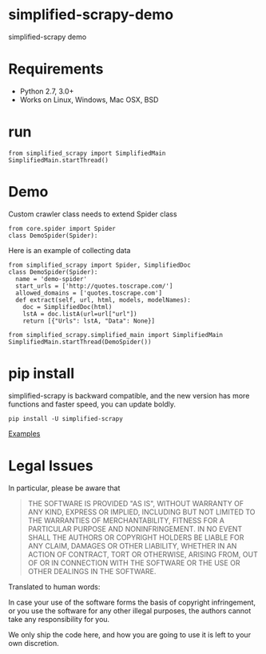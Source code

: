 # simplified-scrapy-demo
simplified-scrapy demo
# Requirements
+ Python 2.7, 3.0+
+ Works on Linux, Windows, Mac OSX, BSD
# run  
```
from simplified_scrapy import SimplifiedMain
SimplifiedMain.startThread()
```
# Demo
Custom crawler class needs to extend Spider class
```
from core.spider import Spider 
class DemoSpider(Spider):
```
Here is an example of collecting data
```
from simplified_scrapy import Spider, SimplifiedDoc
class DemoSpider(Spider):
  name = 'demo-spider'
  start_urls = ['http://quotes.toscrape.com/']
  allowed_domains = ['quotes.toscrape.com']
  def extract(self, url, html, models, modelNames):
    doc = SimplifiedDoc(html)
    lstA = doc.listA(url=url["url"])
    return [{"Urls": lstA, "Data": None}]

from simplified_scrapy.simplified_main import SimplifiedMain
SimplifiedMain.startThread(DemoSpider())
```

# pip install
simplified-scrapy is backward compatible, and the new version has more functions and faster speed, you can update boldly.
```
pip install -U simplified-scrapy
```
[Examples](https://github.com/yiyedata/simplified-scrapy-demo)

# Legal Issues
In particular, please be aware that

>THE SOFTWARE IS PROVIDED "AS IS", WITHOUT WARRANTY OF ANY KIND, EXPRESS OR IMPLIED, INCLUDING BUT NOT LIMITED TO THE WARRANTIES OF MERCHANTABILITY, FITNESS FOR A PARTICULAR PURPOSE AND NONINFRINGEMENT. IN NO EVENT SHALL THE AUTHORS OR COPYRIGHT HOLDERS BE LIABLE FOR ANY CLAIM, DAMAGES OR OTHER LIABILITY, WHETHER IN AN ACTION OF CONTRACT, TORT OR OTHERWISE, ARISING FROM, OUT OF OR IN CONNECTION WITH THE SOFTWARE OR THE USE OR OTHER DEALINGS IN THE SOFTWARE.

Translated to human words:

In case your use of the software forms the basis of copyright infringement, or you use the software for any other illegal purposes, the authors cannot take any responsibility for you.

We only ship the code here, and how you are going to use it is left to your own discretion.

